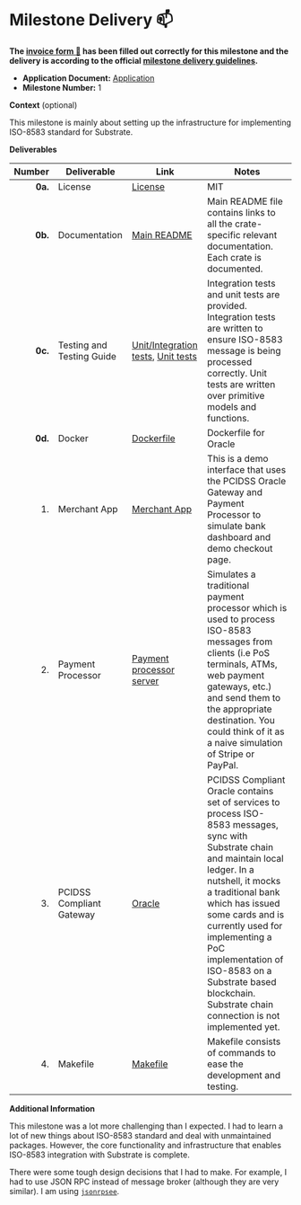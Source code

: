 # Milestone Delivery :mailbox:

**The [invoice form :pencil:](https://docs.google.com/forms/d/e/1FAIpQLSfmNYaoCgrxyhzgoKQ0ynQvnNRoTmgApz9NrMp-hd8mhIiO0A/viewform) has been filled out correctly for this milestone and the delivery is according to the official [milestone delivery guidelines](https://github.com/w3f/Grants-Program/blob/master/docs/Support%20Docs/milestone-deliverables-guidelines.md).**  

* **Application Document:** [Application](https://github.com/w3f/Grants-Program/blob/master/applications/ISO-8583-implementation.md)
* **Milestone Number:** 1

**Context** (optional)

This milestone is mainly about setting up the infrastructure for implementing ISO-8583 standard for Substrate.

**Deliverables**

| Number | Deliverable | Link | Notes |
| -----: | ----------- | ------------- | ----- |
| **0a.** | License | [License](https://github.com/subclone/payment-processor/blob/main/LICENSE) | MIT |
| **0b.** | Documentation | [Main README](https://github.com/subclone/payment-processor/tree/main) | Main README file contains links to all the crate-specific relevant documentation. Each crate is documented. |
| **0c.** | Testing and Testing Guide | [Unit/Integration tests](https://github.com/subclone/payment-processor/tree/main/pcidss/oracle/src/tests), [Unit tests](https://github.com/subclone/payment-processor/blob/main/pcidss/core/src/bank_account/models.rs#L149) | Integration tests and unit tests are provided. Integration tests are written to ensure ISO-8583 message is being processed correctly. Unit tests are written over primitive models and functions. |
| **0d.** | Docker | [Dockerfile](https://github.com/subclone/payment-processor/blob/main/pcidss/Dockerfile) | Dockerfile for Oracle |
| 1. | Merchant App | [Merchant App](https://github.com/subclone/payment-processor/tree/main/interface) | This is a demo interface that uses the PCIDSS Oracle Gateway and Payment Processor to simulate bank dashboard and demo checkout page. |
| 2. | Payment Processor | [Payment processor server](https://github.com/subclone/payment-processor/tree/main/payment-processor) | Simulates a traditional payment processor which is used to process ISO-8583 messages from clients (i.e PoS terminals, ATMs, web payment gateways, etc.) and send them to the appropriate destination. You could think of it as a naive simulation of Stripe or PayPal. |
| 3. | PCIDSS Compliant Gateway | [Oracle](https://github.com/subclone/payment-processor/tree/main/pcidss/oracle) | PCIDSS Compliant Oracle contains set of services to process ISO-8583 messages, sync with Substrate chain and maintain local ledger. In a nutshell, it mocks a traditional bank which has issued some cards and is currently used for implementing a PoC implementation of ISO-8583 on a Substrate based blockchain. Substrate chain connection is not implemented yet. |
| 4. | Makefile | [Makefile](https://github.com/subclone/payment-processor/blob/main/pcidss/Makefile) | Makefile consists of commands to ease the development and testing. |

**Additional Information**

This milestone was a lot more challenging than I expected. I had to learn a lot of new things about ISO-8583 standard and deal with unmaintained packages. However, the core functionality and infrastructure that enables ISO-8583 integration with Substrate is complete. 

There were some tough design decisions that I had to make. For example, I had to use JSON RPC instead of message broker (although they are very similar). I am using [`jsonrpsee`](https:://github.com/paritytech/jsonrpsee.git). 

